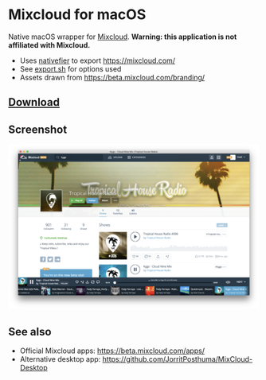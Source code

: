 # Mixcloud for macOS
Native macOS wrapper for [Mixcloud](https://www.mixcloud.com/). **Warning: this application is not affiliated with Mixcloud.**

- Uses [nativefier](https://github.com/jiahaog/nativefier) to export https://mixcloud.com/
- See [export.sh](export.sh) for options used
- Assets drawn from https://beta.mixcloud.com/branding/

## [Download](https://github.com/hadimichael/mixcloudformac/releases)

## Screenshot

![MixCloud for macOS Screenshot](https://raw.githubusercontent.com/hadimichael/mixcloudformac/master/screenshot.png)

## See also
- Official Mixcloud apps: https://beta.mixcloud.com/apps/
- Alternative desktop app: https://github.com/JorritPosthuma/MixCloud-Desktop
